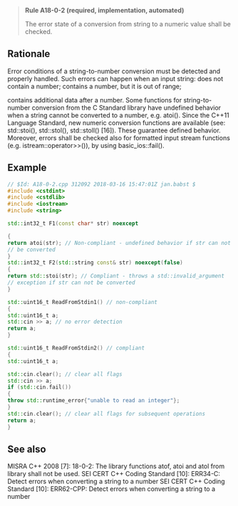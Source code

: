 > **Rule A18-0-2 (required, implementation, automated)**
>
> The error state of a conversion from string to a numeric value shall
> be checked.

## Rationale

Error conditions of a string-to-number conversion must be detected and properly
handled. Such errors can happen when an input string:
does not contain a number;
contains a number, but it is out of range;

contains additional data after a number.
Some functions for string-to-number conversion from the C Standard library have
undefined behavior when a string cannot be converted to a number, e.g. atoi(). Since
the C++11 Language Standard, new numeric conversion functions are available
(see: std::stoi(), std::stol(), std::stoll() [16]). These guarantee defined behavior.
Moreover, errors shall be checked also for formatted input stream functions (e.g.
istream::operator>>()), by using basic_ios::fail().

## Example

```cpp
// $Id: A18-0-2.cpp 312092 2018-03-16 15:47:01Z jan.babst $
#include <cstdint>
#include <cstdlib>
#include <iostream>
#include <string>

std::int32_t F1(const char* str) noexcept

{
return atoi(str); // Non-compliant - undefined behavior if str can not
// be converted
}
std::int32_t F2(std::string const& str) noexcept(false)
{
return std::stoi(str); // Compliant - throws a std::invalid_argument
// exception if str can not be converted
}

std::uint16_t ReadFromStdin1() // non-compliant
{
std::uint16_t a;
std::cin >> a; // no error detection
return a;
}

std::uint16_t ReadFromStdin2() // compliant
{
std::uint16_t a;

std::cin.clear(); // clear all flags
std::cin >> a;
if (std::cin.fail())
{
throw std::runtime_error{"unable to read an integer"};
}
std::cin.clear(); // clear all flags for subsequent operations
return a;
}

```

## See also

MISRA C++ 2008 [7]: 18-0-2: The library functions atof, atoi and atol from
library <cstdlib> shall not be used.
SEI CERT C++ Coding Standard [10]: ERR34-C: Detect errors when converting
a string to a number
SEI CERT C++ Coding Standard [10]: ERR62-CPP: Detect errors when
converting a string to a number
